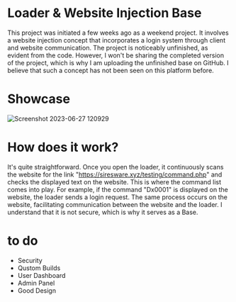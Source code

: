 # Loader & Website Injection Base
This project was initiated a few weeks ago as a weekend project. It involves a website injection concept that incorporates a login system through client and website communication. The project is noticeably unfinished, as evident from the code. However, I won't be sharing the completed version of the project, which is why I am uploading the unfinished base on GitHub. I believe that such a concept has not been seen on this platform before.

# Showcase
![Screenshot 2023-06-27 120929](https://github.com/1atlas2/Loader-Website-Injection-Base/assets/115733614/83d3cb68-56ac-4a44-b28f-e32cf83fa0bc)

# How does it work?
It's quite straightforward. Once you open the loader, it continuously scans the website for the link "https://siresware.xyz/testing/command.php" and checks the displayed text on the website. This is where the command list comes into play. For example, if the command "Dx0001" is displayed on the website, the loader sends a login request. The same process occurs on the website, facilitating communication between the website and the loader. I understand that it is not secure, which is why it serves as a Base.

# to do
- Security
- Qustom Builds
- User Dashboard
- Admin Panel
- Good Design

